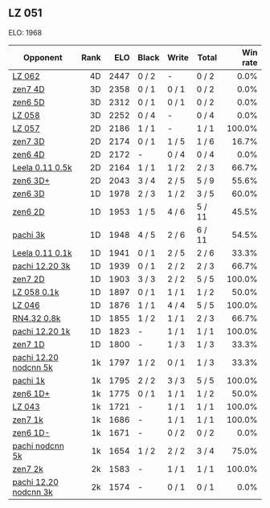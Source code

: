 ## LZ 051 ##

ELO: 1968

Opponent | Rank | ELO | Black | Write | Total | Win rate
---------|-----:|----:|-------|-------|-------|-------:
[LZ 062](LZ%20062.md) | 4D | 2447 | 0 / 2 | - | 0 / 2 | 0.0%
[zen7 4D](zen7%204D.md) | 3D | 2358 | 0 / 1 | 0 / 1 | 0 / 2 | 0.0%
[zen6 5D](zen6%205D.md) | 3D | 2312 | 0 / 1 | 0 / 1 | 0 / 2 | 0.0%
[LZ 058](LZ%20058.md) | 3D | 2252 | 0 / 4 | - | 0 / 4 | 0.0%
[LZ 057](LZ%20057.md) | 2D | 2186 | 1 / 1 | - | 1 / 1 | 100.0%
[zen7 3D](zen7%203D.md) | 2D | 2174 | 0 / 1 | 1 / 5 | 1 / 6 | 16.7%
[zen6 4D](zen6%204D.md) | 2D | 2172 | - | 0 / 4 | 0 / 4 | 0.0%
[Leela 0.11 0.5k](Leela%200.11%200.5k.md) | 2D | 2164 | 1 / 1 | 1 / 2 | 2 / 3 | 66.7%
[zen6 3D+](zen6%203D+.md) | 2D | 2043 | 3 / 4 | 2 / 5 | 5 / 9 | 55.6%
[zen6 3D](zen6%203D.md) | 1D | 1978 | 2 / 3 | 1 / 2 | 3 / 5 | 60.0%
[zen6 2D](zen6%202D.md) | 1D | 1953 | 1 / 5 | 4 / 6 | 5 / 11 | 45.5%
[pachi 3k](pachi%203k.md) | 1D | 1948 | 4 / 5 | 2 / 6 | 6 / 11 | 54.5%
[Leela 0.11 0.1k](Leela%200.11%200.1k.md) | 1D | 1941 | 0 / 1 | 2 / 5 | 2 / 6 | 33.3%
[pachi 12.20 3k](pachi%2012.20%203k.md) | 1D | 1939 | 0 / 1 | 2 / 2 | 2 / 3 | 66.7%
[zen7 2D](zen7%202D.md) | 1D | 1903 | 3 / 3 | 2 / 2 | 5 / 5 | 100.0%
[LZ 058 0.1k](LZ%20058%200.1k.md) | 1D | 1897 | 0 / 1 | 1 / 1 | 1 / 2 | 50.0%
[LZ 046](LZ%20046.md) | 1D | 1876 | 1 / 1 | 4 / 4 | 5 / 5 | 100.0%
[RN4.32 0.8k](RN4.32%200.8k.md) | 1D | 1855 | 1 / 2 | 1 / 1 | 2 / 3 | 66.7%
[pachi 12.20 1k](pachi%2012.20%201k.md) | 1D | 1823 | - | 1 / 1 | 1 / 1 | 100.0%
[zen7 1D](zen7%201D.md) | 1D | 1800 | - | 1 / 3 | 1 / 3 | 33.3%
[pachi 12.20 nodcnn 5k](pachi%2012.20%20nodcnn%205k.md) | 1k | 1797 | 1 / 2 | 0 / 1 | 1 / 3 | 33.3%
[pachi 1k](pachi%201k.md) | 1k | 1795 | 2 / 2 | 3 / 3 | 5 / 5 | 100.0%
[zen6 1D+](zen6%201D+.md) | 1k | 1775 | 0 / 1 | 1 / 1 | 1 / 2 | 50.0%
[LZ 043](LZ%20043.md) | 1k | 1721 | - | 1 / 1 | 1 / 1 | 100.0%
[zen7 1k](zen7%201k.md) | 1k | 1686 | - | 1 / 1 | 1 / 1 | 100.0%
[zen6 1D-](zen6%201D-.md) | 1k | 1671 | - | 0 / 2 | 0 / 2 | 0.0%
[pachi nodcnn 5k](pachi%20nodcnn%205k.md) | 1k | 1654 | 1 / 2 | 2 / 2 | 3 / 4 | 75.0%
[zen7 2k](zen7%202k.md) | 2k | 1583 | - | 1 / 1 | 1 / 1 | 100.0%
[pachi 12.20 nodcnn 3k](pachi%2012.20%20nodcnn%203k.md) | 2k | 1574 | - | 0 / 1 | 0 / 1 | 0.0%

